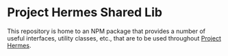 # Project Hermes Shared Lib

This repository is home to an NPM package that provides a number of useful interfaces, utility classes, etc., that are to be used throughout [Project Hermes][0].

[0]: https://projecthermes.dev
